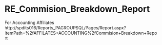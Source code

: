 # RE_Commision_Breakdown_Report
For Accounting Affiliates
http://spdits016/Reports_PAGROUPSQL/Pages/Report.aspx?ItemPath=%2fAFFILATES+ACCOUNTING%2fCommision+Breakdown+Report
